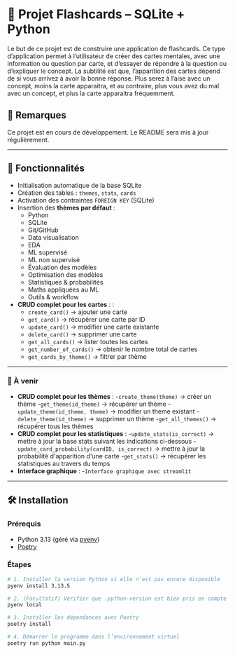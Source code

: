 # 🎴 Projet Flashcards – SQLite + Python

Le but de ce projet est de construire une application de flashcards. Ce type d’application permet à
l’utilisateur de créer des cartes mentales, avec une information ou question par carte, et d’essayer
de répondre à la question ou d’expliquer le concept. La subtilité est que, l’apparition des cartes
dépend de si vous arrivez à avoir la bonne réponse. Plus serez à l’aise avec un concept, moins la
carte apparaitra, et au contraire, plus vous avez du mal avec un concept, et plus la carte apparaitra
fréquemment.

## 📌 Remarques

Ce projet est en cours de développement. Le README sera mis à jour régulièrement.

---

## 🚀 Fonctionnalités

- Initialisation automatique de la base SQLite
- Création des tables : `themes`, `stats`, `cards`
- Activation des contraintes `FOREIGN KEY` (SQLite)
- Insertion des **thèmes par défaut** :
  - Python
  - SQLite
  - Git/GitHub
  - Data visualisation
  - EDA
  - ML supervisé
  - ML non supervisé
  - Évaluation des modèles
  - Optimisation des modèles
  - Statistiques & probabilités
  - Maths appliquées au ML
  - Outils & workflow
- **CRUD complet pour les cartes** : :
  - `create_card()` → ajouter une carte
  - `get_card()` → récupérer une carte par ID
  - `update_card()` → modifier une carte existante
  - `delete_card()` → supprimer une carte
  - `get_all_cards()` → lister toutes les cartes
  - `get_number_of_cards()` → obtenir le nombre total de cartes
  - `get_cards_by_theme()` → filtrer par thème

---

### 📌 À venir
 
- **CRUD complet pour les thèmes** :
  -`create_theme(theme)` → créer un thème
  -`get_theme(id_theme)` → récupérer un thème
  -`update_theme(id_theme, theme)` → modifier un theme existant
  -`delete_theme(id_theme)` → supprimer un thème
  -`get_all_themes()` → récupérer tous les thèmes
- **CRUD complet pour les statistiques** :
  -`update_stats(is_correct)` → mettre à jour la base stats suivant les indications ci-dessous
  -`update_card_probability(cardID, is_correct)` → mettre à jour la probabilité d'apparition d'une carte
  -`get_stats()` → récupérer les statistiques au travers du temps
- **Interface graphique** :
  -`Interface graphique avec streamlit`

---

## 🛠️ Installation

### Prérequis

- Python 3.13 (géré via [pyenv](https://github.com/pyenv/pyenv))
- [Poetry](https://python-poetry.org/)

### Étapes

```bash
# 1. Installer la version Python si elle n’est pas encore disponible
pyenv install 3.13.5

# 2. (Facultatif) Vérifier que .python-version est bien pris en compte
pyenv local

# 3. Installer les dépendances avec Poetry
poetry install

# 4. Démarrer le programme dans l’environnement virtuel
poetry run python main.py